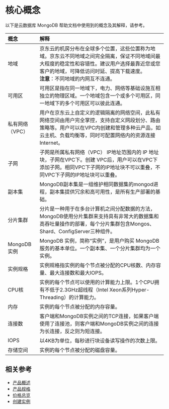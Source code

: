 # 核心概念

以下是云数据库 MongoDB 帮助文档中使用到的概念及其解释，请参考。

| 概念            | 解释                                                         |
| :-------------- | :----------------------------------------------------------- |
| 地域            | 京东云的机房分布在全球多个位置，这些位置称为地域。京东云不同地域之间完全隔离，保证不同地域间最大程度的稳定性和容错性。建议用户选择最靠近您或您客户的地域，可降低访问时延、提高下载速度。<br />**注意**：不同地域的内网互不连通。 |
| 可用区          | 可用区是指在同一地域下，电力、网络等基础设施互相独立的物理区域。一个地域包含一个或多个可用区，同一地域下的多个可用区可以彼此连通。 |
| 私有网络（VPC） | 用户在京东云上自定义的逻辑隔离的网络空间，此私有网络空间由用户完全掌控，支持自定义网段划分、路由策略等。用户可以在VPC内创建和管理多种云产品，如云主机、负载均衡等，同时可配置网络内的资源连接Internet。 |
| 子网            | 子网是所属私有网络（VPC） IP地址范围内的 IP 地址块，子网在VPC下。创建 VPC后，用户可以在VPC下添加子网。相同VPC下子网的IP地址块不可以重叠，不同VPC下子网的IP地址块可以重叠。 |
| 副本集          | MongoDB副本集是一组维护相同数据集的mongod进程，副本集提供冗余和高可用性，是所有生产部署的基础。 |
| 分片集群        | 分片是一种用于在多台计算机之间分配数据的方法，MongoDB使用分片集群来支持具有非常大的数据集和高吞吐量操作的部署，每个分片集群包含Mongos、Shard、ConfigServer三种组件。 |
| MongoDB 实例    | MongoDB 实例，简称“实例”，是用户购买 MongoDB 服务的基本单位。一个副本集、一个分片集群均为一个实例。 |
| 实例规格        | 实例规格指实例的每个节点被分配的CPU核数、内存容量、最大连接数和最大IOPS。 |
| CPU核           | 实例的每个节点可以使用的计算能力上限。1个CPU拥有不低于2.3GHz超线程（Intel Xeon系列Hyper-Threading）的计算能力。 |
| 内存            | 实例的每个节点被分配的内存容量。                             |
| 连接数          | 客户端和MongoDB实例之间的TCP连接，如果客户端使用了连接池，则客户端和MongoDB实例之间的连接为长连接，反之则为短连接。 |
| IOPS            | 以4KB为单位，每秒进行块设备读写操作的次数上限。              |
| 存储空间        | 实例的每个节点被分配的磁盘容量。                             |

## 相关参考

- [产品概述](../Introduction/Product-Overview.md)
- [产品规格](../Introduction/Specifications.md)
- [价格总览](../Pricing/Price-Overview.md)
- [创建实例](../Getting-Started/Create-Instance.md)
